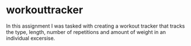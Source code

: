 # workouttracker
In this assignment I was tasked with creating a workout tracker that tracks the type, length, number of repetitions and amount of weight in an individual excersise.
